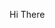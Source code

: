 Hi There

<!---
BeatMachinedroid/BeatMachinedroid is a ✨ special ✨ repository because its `README.md` (this file) appears on your GitHub profile.
You can click the Preview link to take a look at your changes.
--->
